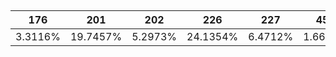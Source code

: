 ##

| 176     | 201      | 202     | 226      | 227     | 457     | 482     | 483     | 507      | 508     | 575     | 600     |
| ------- | -------- | ------- | -------- | ------- | ------- | ------- | ------- | -------- | ------- | ------- | ------- |
| 3.3116% | 19.7457% | 5.2973% | 24.1354% | 6.4712% | 1.6647% | 9.9226% | 2.6639% | 12.1291% | 3.2535% | 1.7357% | 2.1248% |
